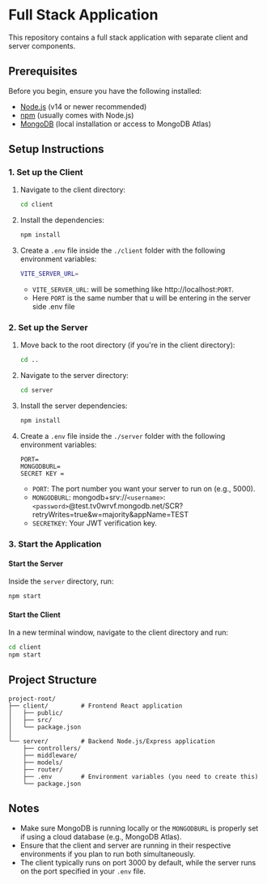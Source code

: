 # Full Stack Application

This repository contains a full stack application with separate client and server components.

## Prerequisites

Before you begin, ensure you have the following installed:
- [Node.js](https://nodejs.org/) (v14 or newer recommended)
- [npm](https://www.npmjs.com/) (usually comes with Node.js)
- [MongoDB](https://www.mongodb.com/try/download/community) (local installation or access to MongoDB Atlas)

## Setup Instructions

### 1. Set up the Client

1. Navigate to the client directory:
   ```bash
   cd client
   ```

2. Install the dependencies:
   ```bash
   npm install
   ```
3. Create a `.env` file inside the `./client` folder with the following environment variables:
   ```bash
   VITE_SERVER_URL=  
   ```
   * `VITE_SERVER_URL`: will be something like http://localhost:`PORT`.
   * Here `PORT` is the same number that u will be entering in the server side .env file

### 2. Set up the Server

1. Move back to the root directory (if you're in the client directory):
   ```bash
   cd ..
   ```

2. Navigate to the server directory:
   ```bash
   cd server
   ```

3. Install the server dependencies:
   ```bash
   npm install
   ```

4. Create a `.env` file inside the `./server` folder with the following environment variables:
   ```
   PORT= 
   MONGODBURL= 
   SECRET KEY = 
   ```
   * `PORT`: The port number you want your server to run on (e.g., 5000).
   * `MONGODBURL`: mongodb+srv://`<username>`:`<password>`@test.tv0wrvf.mongodb.net/SCR?retryWrites=true&w=majority&appName=TEST
   * `SECRETKEY`: Your JWT verification key.

### 3. Start the Application

#### Start the Server
Inside the `server` directory, run:
```bash
npm start
```

#### Start the Client
In a new terminal window, navigate to the client directory and run:
```bash
cd client
npm start
```

## Project Structure

```
project-root/
├── client/         # Frontend React application
│   ├── public/
│   ├── src/
│   └── package.json
│
└── server/         # Backend Node.js/Express application
    ├── controllers/
    ├── middleware/
    ├── models/
    ├── router/
    ├── .env        # Environment variables (you need to create this)
    └── package.json
```

## Notes

* Make sure MongoDB is running locally or the `MONGODBURL` is properly set if using a cloud database (e.g., MongoDB Atlas).
* Ensure that the client and server are running in their respective environments if you plan to run both simultaneously.
* The client typically runs on port 3000 by default, while the server runs on the port specified in your `.env` file.
